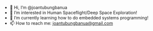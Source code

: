 - 👋 Hi, I’m @joantubungbanua
- 👀 I’m interested in Human Spaceflight/Deep Space Exploration!
- 🌱 I’m currently learning how to do embedded systems programming!
- 📫 How to reach me: joantubungbanua@gmail.com

<!---
joantubungbanua/joantubungbanua is a ✨ special ✨ repository because its `README.md` (this file) appears on your GitHub profile.
You can click the Preview link to take a look at your changes.
--->
